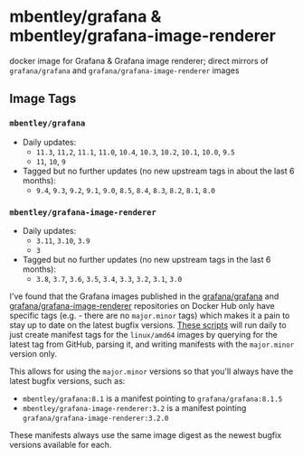# mbentley/grafana & mbentley/grafana-image-renderer

docker image for Grafana & Grafana image renderer; direct mirrors of `grafana/grafana` and `grafana/grafana-image-renderer` images

## Image Tags

### `mbentley/grafana`

* Daily updates:
    * `11.3`, `11,2`, `11.1`, `11.0`, `10.4`, `10.3`, `10.2`, `10.1`, `10.0`, `9.5`
    * `11`, `10`, `9`
* Tagged but no further updates (no new upstream tags in about the last 6 months):
    * `9.4`, `9.3`, `9.2`, `9.1`, `9.0`, `8.5`, `8.4`, `8.3`, `8.2`, `8.1`, `8.0`

### `mbentley/grafana-image-renderer`

* Daily updates:
    * `3.11`, `3.10`, `3.9`
    * `3`
* Tagged but no further updates (no new upstream tags in the last 6 months):
    * `3.8`, `3.7`, `3.6`, `3.5`, `3.4`, `3.3`, `3.2`, `3.1`, `3.0`

I've found that the Grafana images published in the [grafana/grafana](https://hub.docker.com/r/grafana/grafana/) and [grafana/grafana-image-renderer](https://hub.docker.com/r/grafana/grafana-image-renderer/) repositories on Docker Hub only have specific tags (e.g. - there are no `major.minor` tags) which makes it a pain to stay up to date on the latest bugfix versions.  [These scripts](https://github.com/mbentley/docker-grafana) will run daily to just create manifest tags for the `linux/amd64` images by querying for the latest tag from GitHub, parsing it, and writing manifests with the `major.minor` version only.

This allows for using the `major.minor` versions so that you'll always have the latest bugfix versions, such as:

* `mbentley/grafana:8.1` is a manifest pointing to `grafana/grafana:8.1.5`
* `mbentley/grafana-image-renderer:3.2` is a manifest pointing `grafana/grafana-image-renderer:3.2.0`

These manifests always use the same image digest as the newest bugfix versions available for each.
